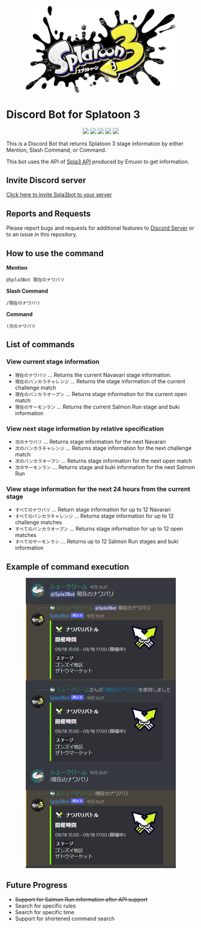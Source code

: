<div align="center"><img src="docs/img/logo.png" width="400"/></div>

# Discord Bot for Splatoon 3
<p align="center">
  <a href="//github.com/syu-kuri/Spla3bot/releases"><img src="https://img.shields.io/github/v/release/syu-kuri/Spla3bot"></a>
  <a href="//github.com/syu-kuri/Spla3bot/issues"><img src="https://img.shields.io/github/issues-raw/syu-kuri/Spla3bot"></a>
  <a href="//github.com/syu-kuri/Spla3bot/releases"><img src="https://img.shields.io/github/downloads/syu-kuri/Spla3bot/total"></a>
  <a href="//github.com/syu-kuri/Spla3bot/commits/main"><img src="https://img.shields.io/github/last-commit/syu-kuri/Spla3bot"></a>
  <a href="//github.com/syu-kuri/Spla3bot"><img src="https://img.shields.io/github/languages/code-size/syu-kuri/Spla3bot"></a>
</p>


This is a Discord Bot that returns Splatoon 3 stage information by either Mention, Slash Command, or Command.

This bot uses the API of [Spla3 API](https://spla3.yuu26.com/) produced by Emuon to get information.

## Invite Discord server
[Click here to invite Spla3bot to your server](https://discord.com/api/oauth2/authorize?client_id=1020415520337576066&permissions=2147503104&scope=bot%20applications.commands)

## Reports and Requests
Please report bugs and requests for additional features to [Discord Server](https://discord.gg/zwbvUPTZHc) or to an issue in this repository.


## How to use the command
**Mention**
```
@Spla3Bot 現在のナワバリ
```
**Slash Command**
```
/現在のナワバリ
```
**Command**
```
!次のナワバリ
```

## List of commands
### View current stage information
* `現在のナワバリ` ... Returns the current Navavari stage information.
* `現在のバンカラチャレンジ` ... Returns the stage information of the current challenge match
* `現在のバンカラオープン` ... Returns stage information for the current open match
* `現在のサーモンラン` ... Returns the current Salmon Run stage and buki information
### View next stage information by relative specification
* `次のナワバリ` ... Returns stage information for the next Navarari
* `次のバンカラチャレンジ` ... Returns stage information for the next challenge match
* `次のバンカラオープン` ... Returns stage information for the next open match
* `次のサーモンラン` ... Returns stage and buki information for the next Salmon Run
### View stage information for the next 24 hours from the current stage
* `すべてのナワバリ` ... Return stage information for up to 12 Navarari
* `すべてのバンカラチャレンジ` ... Returns stage information for up to 12 challenge matches
* `すべてのバンカラオープン` ... Returns stage information for up to 12 open matches
* `すべてのサーモンラン` ... Returns up to 12 Salmon Run stages and buki information

## Example of command execution
<div align="center"><img src="docs/img/example.png" width="400"/></div>

## Future Progress
* ~~Support for Salmon Run information after API support~~
* Search for specific rules
* Search for specific time
* Support for shortened command search
